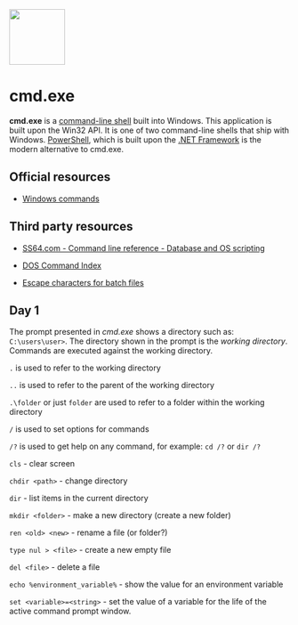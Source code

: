 <img class="logo" src="https://user-images.githubusercontent.com/29161635/97065025-71891480-1578-11eb-9eff-bd68b852a3a5.png" width="100px" height="100x">

# cmd.exe

 **cmd.exe** is a [command-line shell](https://en.wikipedia.org/wiki/Shell_(computing)#Command-line_shells) built into Windows.  This application is built upon the Win32 API.  It is one of two command-line shells that ship with Windows.  [PowerShell](./powershell.md), which is built upon the [.NET Framework](https://dotnet.microsoft.com/learn/dotnet/what-is-dotnet-framework) is the modern alternative to cmd.exe.

## Official resources

 - [Windows commands](https://docs.microsoft.com/en-us/windows-server/administration/windows-commands/windows-commands)

## Third party resources

- [SS64.com - Command line reference - Database and OS scripting](https://ss64.com/)

- [DOS Command Index](http://web.csulb.edu/~murdock/dosindex.html)

- [Escape characters for batch files](https://www.robvanderwoude.com/escapechars.php)

## Day 1

The prompt presented in *cmd.exe* shows a directory such as: `C:\users\user>`. The directory shown in the prompt is the *working directory*. Commands are executed against the working directory.

`.` is used to refer to the working directory

`..` is used to refer to the parent of the working directory

`.\folder` or just `folder` are used to refer to a folder within the working directory

`/` is used to set options for commands

`/?` is used to get help on any command, for example: `cd /?` or `dir /?`

`cls` - clear screen

`chdir <path>` -  change directory

`dir` - list items in the current directory

`mkdir <folder>` - make a new directory (create a new folder)

`ren <old> <new>` - rename a file (or folder?)

`type nul > <file>` - create a new empty file

`del <file>` - delete a file

`echo %environment_variable%` - show the value for an environment variable

`set <variable>=<string>` - set the value of a variable for the life of the active command prompt window.

